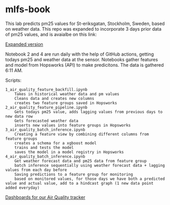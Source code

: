 # mlfs-book
This lab predicts pm25 values for St-eriksgatan, Stockholm, Sweden, based on weather data. This repo was expanded to incorporate 3 days prior data of pm25 values, and is avaialbe on this link:

[Expanded version](https://github.com/sthaji/mlfs-book/tree/main?fbclid=IwY2xjawGq3Z5leHRuA2FlbQIxMAABHReTVSV80f-auioj1kCr_Mr2yQ0hmc3nSs0uI4c0TVZVawtPo-rP7VQ0GA_aem_6pZ83v3ekp84AN7pLPeJww
)

Notebook 2 and 4 are run daily with the help of GitHub actions, getting todays pm25 and weather data at the sensor. Notebooks gather features and model from Hopsworks (API) to make predicitons. The data is gathered 6:11 AM.  

Scripts:

    1_air_quality_feature_backfill.ipynb
        Takes in historical weather data and pm values
        Cleans data and creates new columns
        creates two feature groups saved in Hopsworks
    2_air_quality_feature_pipeline.ipynb
        Gets todays pm25 value, adds lagging values from previous days to new data row
        Gets forecasted weather data
        inserts new values into feature groups in Hopsworks
    3_air_quality_batch_inference.ipynb
        Creating a feature view by combining different columns from feature groups
        creates a schema for a xgboost model
        trains and tests the model
        saves the model in a model registry in Hopsworks
    4_air_quality_batch_inference.ipynb
        Get weather forecast data and pm25 data from feature group
        batch inference sequentially using weather forecast data + lagging values from each day before
        Saving predictions to a feature group for monitoring
        based on monitored values, for those days we have both a predicted value and actual value, add to a hindcast graph (1 new data point added everyday)



[Dashboards for our Air Quality tracker](https://oskaralf.github.io/mlfs-book/)

